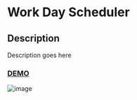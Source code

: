 # Work Day Scheduler

## Description
Description goes here

### [DEMO](https://johnhughes814.github.io/Work-Day-Scheduler-v3/)

![image]("./image.png")